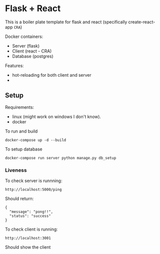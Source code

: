 # Flask + React

This is a boiler plate template for flask and react (specifically create-react-app `CRA`)

Docker containers:

  - Server (flask)
  - Client (react - CRA)
  - Database (postgres)

Features:

  - hot-reloading for both client and server
  -

## Setup

Requirements:

  - linux (might work on windows I don't know).
  - docker

To run and build

    docker-compose up -d --build

To setup database

    docker-compose run server python manage.py db_setup

### Liveness

To check server is runnning:

    http://localhost:5000/ping

Should return:

```
{
  "message": "pong!!",
  "status": "success"
}
```

To check client is running:

    http://localhost:3001

Should show the client
